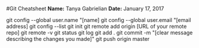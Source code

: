 #Git Cheatsheet
**Name:** Tanya Gabrielian
**Date:** January 17, 2017

git config --global user.name "[name]
git config --global user.email "[email address]
git config --list
git init
git remote add origin [URL of your remote repo]
git remote -v
git status
git log
git add .
git commit -m "[clear message describing the changes you made]"
git push origin master